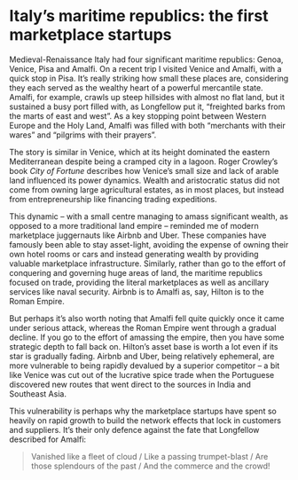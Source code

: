 <header><title>Maritime republics</title></header>

# Italy’s maritime republics: the first marketplace startups

Medieval-Renaissance Italy had four significant maritime republics: Genoa, Venice, Pisa and Amalfi. On a recent trip I visited Venice and Amalfi, with a quick stop in Pisa. It’s really striking how small these places are, considering they each served as the wealthy heart of a powerful mercantile state. Amalfi, for example, crawls up steep hillsides with almost no flat land, but it sustained a busy port filled with, as Longfellow put it, “freighted barks from the marts of east and west”. As a key stopping point between Western Europe and the Holy Land, Amalfi was filled with both “merchants with their wares” and “pilgrims with their prayers”.

The story is similar in Venice, which at its height dominated the eastern Mediterranean despite being a cramped city in a lagoon. Roger Crowley’s book _City of Fortune_ describes how Venice’s small size and lack of arable land influenced its power dynamics. Wealth and aristocratic status did not come from owning large agricultural estates, as in most places, but instead from entrepreneurship like financing trading expeditions.

This dynamic – with a small centre managing to amass significant wealth, as opposed to a more traditional land empire – reminded me of modern marketplace juggernauts like Airbnb and Uber. These companies have famously been able to stay asset-light, avoiding the expense of owning their own hotel rooms or cars and instead generating wealth by providing valuable marketplace infrastructure. Similarly, rather than go to the effort of conquering and governing huge areas of land, the maritime republics focused on trade, providing the literal marketplaces as well as ancillary services like naval security. Airbnb is to Amalfi as, say, Hilton is to the Roman Empire.

But perhaps it’s also worth noting that Amalfi fell quite quickly once it came under serious attack, whereas the Roman Empire went through a gradual decline. If you go to the effort of amassing the empire, then you have some strategic depth to fall back on. Hilton’s asset base is worth a lot even if its star is gradually fading. Airbnb and Uber, being relatively ephemeral, are more vulnerable to being rapidly devalued by a superior competitor – a bit like Venice was cut out of the lucrative spice trade when the Portuguese discovered new routes that went direct to the sources in India and Southeast Asia.

This vulnerability is perhaps why the marketplace startups have spent so heavily on rapid growth to build the network effects that lock in customers and suppliers. It’s their only defence against the fate that Longfellow described for Amalfi:
> Vanished like a fleet of cloud / Like a passing trumpet-blast / Are those splendours of the past / And the commerce and the crowd!